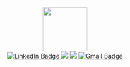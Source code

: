 <div id="header" align="center">
  <img src="https://media.giphy.com/media/M9gbBd9nbDrOTu1Mqx/giphy.gif" width="100"/>
  <div id="badges">
  <a href="https://www.linkedin.com/in/kiranrokkam456/">
    <img src="https://img.shields.io/badge/LinkedIn-blue?style=for-the-badge&logo=linkedin&logoColor=white" alt="LinkedIn Badge"/>
  </a>
  <a href="https://leetcode.com/Kiran_Rokkam/">
  <img src="https://img.shields.io/badge/LeetCode-000000?style=for-the-badge&logo=LeetCode&logoColor=#d16c06"/>
  </a>
  <a href="https://www.hackerrank.com/kiran_rokkam456?hr_r=1">
  <img src="https://img.shields.io/badge/-Hackerrank-2EC866?style=for-the-badge&logo=HackerRank&logoColor=white"/>
  </a>
    <a href="kiran.rokkam456@gmail.com">
  <img src="https://img.shields.io/badge/Gmail-D14836?style=for-the-badge&logo=gmail&logoColor=white" alt="Gmail Badge"/>
  </a>
</div>
</div>
